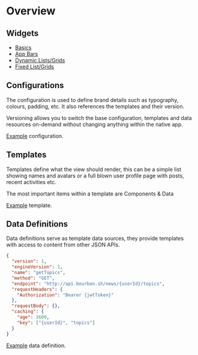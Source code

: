 # Overview

## Widgets

- [Basics](widgets/basics.md)
- [App Bars](widgets/app-bars.md)
- [Dynamic Lists/Grids](widgets/dynamic-lists-grids.md)
- [Fixed List/Grids](widgets/fixed-lists-grids.md)

## Configurations

The configuration is used to define brand details such as typography, colours, padding, etc. It also references the templates and their version.

Versioning allows you to switch the base configuration, templates and data resources on-demand without changing anything within the native app.

[Example](../examples/Bird/configurations/Demo-1.json) configuration.

## Templates

Templates define what the view should render, this can be a simple list showing names and avatars or a full blown user profile page with posts, recent activities etc.

The most important items within a template are Components & Data

[Example](../examples/Bird/templates/Home-1.json) template.

## Data Definitions

Data definitions serve as template data sources, they provide templates with access to content from other JSON APIs.

```json
{
  "version": 1,
  "engineVersion": 1,
  "name": "getTopics",
  "method": "GET",
  "endpoint": "http://api.bourbon.sh/news/{userId}/topics",
  "requestHeaders": {
    "Authorization": "Bearer {jwtToken}"
  },
  "requestBody": {},
  "caching": {
    "age": 3600,
    "key": ["{userId}", "topics"]
  }
}
```

[Example](../examples/Bird/data/getActivity-1.json) data definition.